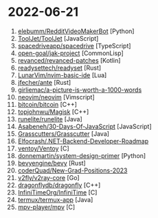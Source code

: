 # 2022-06-21

1. [elebumm/RedditVideoMakerBot](https://github.com/elebumm/RedditVideoMakerBot "Create Reddit Videos with just✨ one command ✨") [Python]
2. [ToolJet/ToolJet](https://github.com/ToolJet/ToolJet "Extensible low-code framework for building business applications. Connect to databases, cloud storages, GraphQL, API endpoints, Airtable, etc and build apps using drag and drop application builder. Built using JavaScript/TypeScript. 🚀") [JavaScript]
3. [spacedriveapp/spacedrive](https://github.com/spacedriveapp/spacedrive "Spacedrive is an open source cross-platform file explorer, powered by a virtual distributed filesystem written in Rust.") [TypeScript]
4. [open-goal/jak-project](https://github.com/open-goal/jak-project "Reviving the language that brought us the Jak & Daxter Series") [CommonLisp]
5. [revanced/revanced-patches](https://github.com/revanced/revanced-patches "🧩 Official patches maintained by ReVanced") [Kotlin]
6. [readysettech/readyset](https://github.com/readysettech/readyset "ReadySet is a lightweight SQL caching engine written in Rust that helps developers enhance the performance and scalability of existing applications.") [Rust]
7. [LunarVim/nvim-basic-ide](https://github.com/LunarVim/nvim-basic-ide "This is my attempt at a basic stable starting point for a Neovim IDE.") [Lua]
8. [jfecher/ante](https://github.com/jfecher/ante "A safe, easy systems language") [Rust]
9. [girliemac/a-picture-is-worth-a-1000-words](https://github.com/girliemac/a-picture-is-worth-a-1000-words "I am trying to describe complex matters in simple doodles!") 
10. [neovim/neovim](https://github.com/neovim/neovim "Vim-fork focused on extensibility and usability") [Vimscript]
11. [bitcoin/bitcoin](https://github.com/bitcoin/bitcoin "Bitcoin Core integration/staging tree") [C++]
12. [topjohnwu/Magisk](https://github.com/topjohnwu/Magisk "The Magic Mask for Android") [C++]
13. [runelite/runelite](https://github.com/runelite/runelite "Open source Old School RuneScape client") [Java]
14. [Asabeneh/30-Days-Of-JavaScript](https://github.com/Asabeneh/30-Days-Of-JavaScript "30 days of JavaScript programming challenge is a step-by-step guide to learn JavaScript programming language in 30 days. This challenge may take more than 100 days, please just follow your own pace.") [JavaScript]
15. [Grasscutters/Grasscutter](https://github.com/Grasscutters/Grasscutter "A server software reimplementation for a certain anime game.") [Java]
16. [Elfocrash/.NET-Backend-Developer-Roadmap](https://github.com/Elfocrash/.NET-Backend-Developer-Roadmap "Nick's Roadmap for a .NET Backend Developer working with Microservices") 
17. [ventoy/Ventoy](https://github.com/ventoy/Ventoy "A new bootable USB solution.") [C]
18. [donnemartin/system-design-primer](https://github.com/donnemartin/system-design-primer "Learn how to design large-scale systems. Prep for the system design interview. Includes Anki flashcards.") [Python]
19. [bevyengine/bevy](https://github.com/bevyengine/bevy "A refreshingly simple data-driven game engine built in Rust") [Rust]
20. [coderQuad/New-Grad-Positions-2023](https://github.com/coderQuad/New-Grad-Positions-2023 "A collection of New Grad full time roles in SWE, Quant, and PM.") 
21. [v2fly/v2ray-core](https://github.com/v2fly/v2ray-core "A platform for building proxies to bypass network restrictions.") [Go]
22. [dragonflydb/dragonfly](https://github.com/dragonflydb/dragonfly "A modern replacement for Redis and Memcached") [C++]
23. [InfiniTimeOrg/InfiniTime](https://github.com/InfiniTimeOrg/InfiniTime "Firmware for Pinetime smartwatch written in C/C++ and based on FreeRTOS") [C]
24. [termux/termux-app](https://github.com/termux/termux-app "Termux - a terminal emulator application for Android OS extendible by variety of packages.") [Java]
25. [mpv-player/mpv](https://github.com/mpv-player/mpv "🎥 Command line video player") [C]
